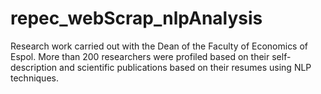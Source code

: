 # repec_webScrap_nlpAnalysis
Research work carried out with the Dean of the Faculty of Economics of Espol. More than 200 researchers were profiled based on their self-description and scientific publications based on their resumes using NLP techniques.

